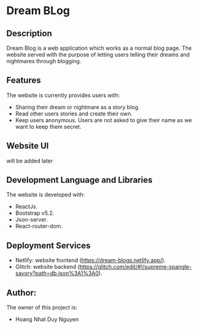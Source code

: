 # Dream BLog

## Description

Dream Blog is a web application which works as a normal blog page. The website served with the purpose of letting users telling their dreams and nightmares through blogging.

## Features

The website is currently provides users with:
* Sharing their dream or nightmare as a story blog.
* Read other users stories and create their own.
* Keep users anonymous. Users are not asked to give their name as we want to keep them secret.

## Website UI
will be added later

## Development Language and Libraries
The website is developed with:
* ReactJs.
* Bootstrap v5.2.
* Json-server.
* React-router-dom.

## Deployment Services
* Netlify: website frontend (https://dream-blogs.netlify.app/).
* Glitch: website backend (https://glitch.com/edit/#!/supreme-spangle-savory?path=db.json%3A1%3A0).

## Author:
The owner of this project is: 
* Hoang Nhat Duy Nguyen
